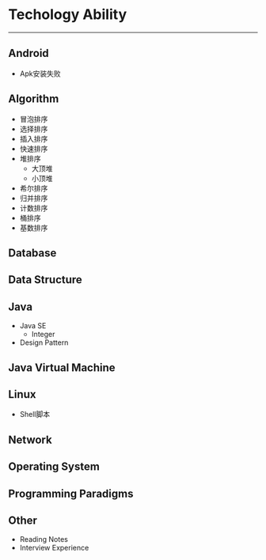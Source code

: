 # Techology Ability
---

## Android
* Apk安装失败

## Algorithm
* 冒泡排序
* 选择排序
* 插入排序
* 快速排序
* 堆排序
    * 大顶堆
    * 小顶堆
* 希尔排序
* 归并排序
* 计数排序
* 桶排序
* 基数排序

## Database

## Data Structure

## Java
* Java SE
    * Integer
* Design Pattern

## Java Virtual Machine

## Linux
* Shell脚本

## Network

## Operating System

## Programming Paradigms

## Other
* Reading Notes
* Interview Experience